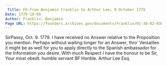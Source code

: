 ```yaml
---
 Title: FO-From Benjamin Franklin to Arthur Lee, 9 October 1779
Date: 1779-10-09
Author: Franklin, Benjamin
Page URL: https://founders.archives.gov/documents/Franklin/01-30-02-0389
---
```


SirPassy, Oct. 9. 1779.
I have received no Answer relative to the Proposition you mention. Perhaps without waiting longer for an Answer, thro’ Versailles it might be as well for you to apply directly to the Spanish ambassador for the Information you desire. With much Respect I have the honour to be Sir, Your most obedt. humble servant
BF
Honble. Arthur Lee Esq.

